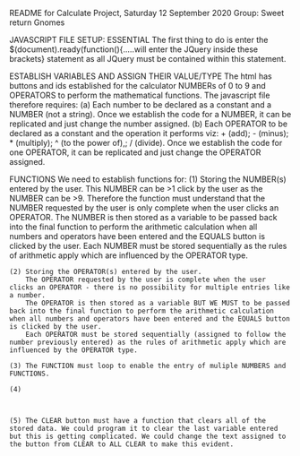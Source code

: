 README for Calculate Project, Saturday 12 September 2020
Group: Sweet return Gnomes

JAVASCRIPT FILE SETUP: ESSENTIAL
The first thing to do is enter the $(document).ready(function(){.....will enter the JQuery inside these brackets} statement as all JQuery must be contained within this statement.


ESTABLISH VARIABLES AND ASSIGN THEIR VALUE/TYPE
The html has buttons and ids established for the calculator NUMBERs of 0 to 9 and OPERATORS to perform the mathematical functions.
The javascript file therefore requires:
    (a) Each number to be declared as a constant and a NUMBER (not a string). Once we establish the code for a NUMBER, it can be replicated and just change the number assigned.
    (b) Each OPERATOR to be declared as a constant and the operation it performs viz:
        + (add);
        - (minus);
        * (multiply);
        ^ (to the power of),;
        / (divide).
        Once we establish the code for one OPERATOR, it can be replicated and just change the OPERATOR assigned.


FUNCTIONS
We need to establish functions for:
    (1) Storing the NUMBER(s) entered by the user. This NUMBER can be >1 click by the user as the NUMBER can be >9. 
        Therefore the function must understand that the NUMBER requested by the user is only complete when the user clicks an OPERATOR.
        The NUMBER is then stored as a variable to be passed back into the final function to perform the arithmetic calculation when all numbers and operators have been entered and the EQUALS button is clicked by the user.
        Each NUMBER must be stored sequentially as the rules of arithmetic apply which are influenced by the OPERATOR type.
        
    (2) Storing the OPERATOR(s) entered by the user. 
        The OPERATOR requested by the user is complete when the user clicks an OPERATOR - there is no possibility for multiple entries like a number.
        The OPERATOR is then stored as a variable BUT WE MUST to be passed back into the final function to perform the arithmetic calculation when all numbers and operators have been entered and the EQUALS button is clicked by the user.
        Each OPERATOR must be stored sequentially (assigned to follow the number previously entered) as the rules of arithmetic apply which are influenced by the OPERATOR type.

    (3) The FUNCTION must loop to enable the entry of muliple NUMBERS and FUNCTIONS.

    (4) 



    (5) The CLEAR button must have a function that clears all of the stored data. We could program it to clear the last variable entered but this is getting complicated. We could change the text assigned to the button from CLEAR to ALL CLEAR to make this evident.
        


